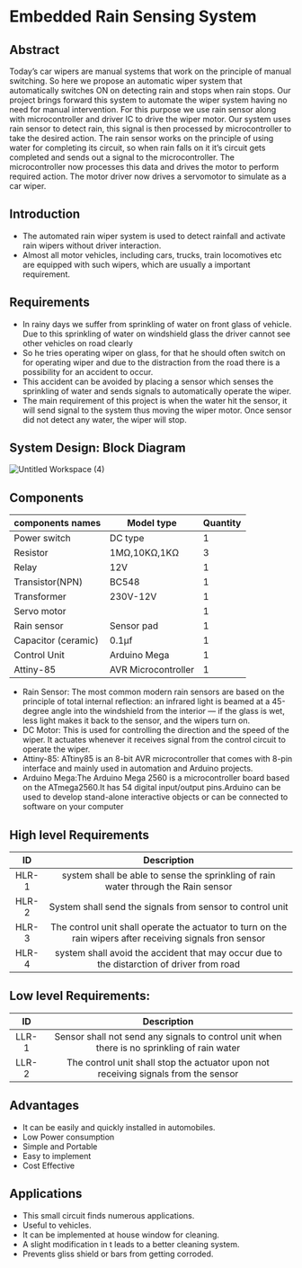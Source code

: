# Embedded Rain Sensing System













## Abstract
Today’s car wipers are manual systems that work on the principle of manual switching. So here we propose an automatic wiper system that automatically switches ON on detecting rain and stops when rain stops. Our project brings forward this system to automate the wiper system having no need for manual intervention. For this purpose we use rain sensor along with microcontroller and driver IC to drive the wiper motor. Our system uses rain sensor to detect rain, this signal is then processed by microcontroller to take the desired action. The rain sensor works on the principle of using water for completing its circuit, so when rain falls on it it’s circuit gets completed and sends out a signal to the microcontroller. The microcontroller now processes this data and drives the motor to perform required action. The motor driver now drives a servomotor to simulate as a car wiper.




## Introduction
- The automated rain wiper system is used to detect rainfall and activate 
rain wipers without driver interaction. 
- Almost all motor vehicles, including cars, trucks, train locomotives etc are equipped with such wipers, which are usually a important requirement.




## Requirements
- In rainy days we suffer from sprinkling of water on front glass of vehicle. 
Due to this sprinkling of water on windshield glass the driver cannot see other vehicles on road clearly
- So he tries operating wiper on glass, for that
he should often switch on for operating wiper and due to the distraction from the road there is a possibility for an accident to occur.
- This accident can be avoided by placing a sensor which senses the sprinkling of water and sends signals to automatically operate the wiper.
- The main requirement of this project is when the water hit the sensor, it will send signal to the system thus moving the
wiper motor. Once sensor did not detect any water, the wiper will stop.



## System Design: Block Diagram
![Untitled Workspace (4)](https://user-images.githubusercontent.com/98951784/155115962-d0ba43de-9dd2-459e-ad87-9b01c79625a9.jpg)



## Components 
| components names|Model type| Quantity|
|-----------------|---------|----------|
|Power switch|DC type|1|
|Resistor|1MΩ,10KΩ,1KΩ|3|
|Relay|12V|1|
|Transistor(NPN)|BC548|1|
|Transformer|230V-12V|1|
|Servo motor||1|
|Rain sensor|Sensor pad|1|
|Capacitor (ceramic)|0.1µf|1|
|Control Unit|Arduino Mega|1|
|Attiny-85|AVR Microcontroller|1|


- Rain Sensor:
The most common modern rain sensors are based on the principle of total internal
reflection: an infrared light is beamed at a 45-degree angle into the windshield from
the interior — if the glass is wet, less light makes it back to the sensor, and the wipers
turn on.
- DC Motor:
This is used for controlling the direction and the speed of the wiper. It actuates whenever it
receives signal from the control circuit to operate the wiper.
- Attiny-85:
ATtiny85 is an 8-bit AVR microcontroller that comes with 8-pin interface and mainly used in automation and Arduino projects.
- Arduino Mega:The Arduino Mega 2560 is a microcontroller board based on the ATmega2560.It has 54 digital input/output pins.Arduino can be used to develop stand-alone interactive objects or can be connected to software on your computer




## High level Requirements

| ID | Description| 
|:---:|:---:|
|HLR-1| system shall be able to sense the sprinkling of rain water through the Rain sensor|
|HLR-2| System shall send the signals from sensor to control unit|  
|HLR-3| The control unit shall operate the actuator to turn on the rain wipers after receiving signals fron sensor|
|HLR-4| system shall avoid the accident that may occur due to the distarction of driver from road|



## Low level Requirements:

| ID | Description|
|:---:|:---:|
|LLR-1|Sensor shall not send any signals to control unit when there is no sprinkling of rain water|
|LLR-2|The control unit shall stop the actuator upon not receiving signals from the sensor|





## Advantages
- It can be easily and quickly installed in automobiles. 
- Low Power consumption
- Simple and Portable
- Easy to implement
- Cost Effective



## Applications
- This small circuit finds numerous applications.
- Useful to vehicles.
- It can be implemented at house window for cleaning.
-  A slight modification in t leads to a better cleaning system.
-  Prevents gliss shield or bars from getting corroded.
